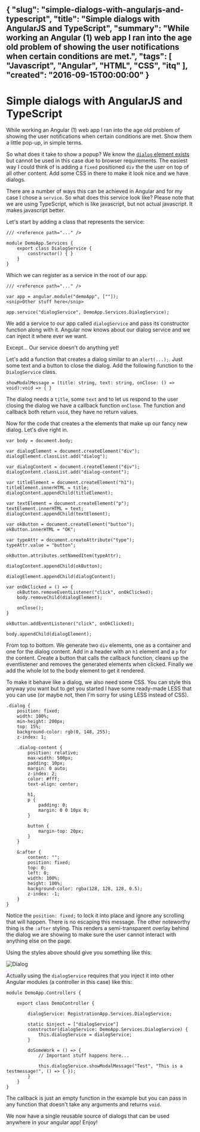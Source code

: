 {
  "slug": "simple-dialogs-with-angularjs-and-typescript",
  "title": "Simple dialogs with AngularJS and TypeScript",
  "summary": "While working an Angular (1) web app I ran into the age old problem of showing the user notifications when certain conditions are met.",
  "tags": [
    "Javascript",
    "Angular",
    "HTML",
    "CSS",
    "itq"
  ],
  "created": "2016-09-15T00:00:00"
}
---
# Simple dialogs with AngularJS and TypeScript

While working an Angular (1) web app I ran into the age old problem of showing the user notifications when certain conditions are met. Show them a little pop-up, in simple terms.

So what does it take to show a popup? We know the [`dialog` element exists](http://harrewijnen.net/the-dialog-element/) but cannot be used in this case due to browser requirements. The easiest way I could think of is adding a `fixed` positioned `div` the the user on top of all other content. Add some CSS in there to make it look nice and we have dialogs.

There are a number of ways this can be achieved in Angular and for my case I chose a `service`. So what does this service look like? Please note that we are using TypeScript, which is like javascript, but not actual javascript. It makes javascript better.

Let's start by adding a class that represents the service:

	/// <reference path="..." />

	module DemoApp.Services {
		export class DialogService {
			constructor() { }
		}
	}

Which we can register as a service in the root of our app.

	/// <reference path="..." />

	var app = angular.module("demoApp", [""]);
	<snip>Other stuff here</snip>

	app.service("dialogService", DemoApp.Services.DialogService);

We add a service to our app called `dialogService` and pass its constructor function along with it. Angular now knows about our dialog service and we can inject it where ever we want.

Except... Our service doesn't do anything yet! 

Let's add a function that creates a dialog similar to an `alert(...);`. Just some text and a button to close the dialog. Add the following function to the `DialogService` class.

	showModalMessage = (title: string, text: string, onClose: () => void):void => { }

The dialog needs a `title`, some `text` and to let us respond to the user closing the dialog we have a callback function `onClose`. The function and callback both return `void`, they have no return values.

Now for the code that creates a the elements that make up our fancy new dialog. Let's dive right in.

	var body = document.body;

	var dialogElement = document.createElement("div");
	dialogElement.classList.add("dialog");

	var dialogContent = document.createElement("div");
	dialogContent.classList.add("dialog-content");

	var titleElement = document.createElement("h1");
	titleElement.innerHTML = title;
	dialogContent.appendChild(titleElement);

	var textElement = document.createElement("p");
	textElement.innerHTML = text;
	dialogContent.appendChild(textElement);

	var okButton = document.createElement("button");
	okButton.innerHTML = "OK";

	var typeAttr = document.createAttribute("type");
	typeAttr.value = "button";

	okButton.attributes.setNamedItem(typeAttr);

	dialogContent.appendChild(okButton);

	dialogElement.appendChild(dialogContent);

	var onOkClicked = () => {
		okButton.removeEventListener("click", onOkClicked);
		body.removeChild(dialogElement);

		onClose();
	}

	okButton.addEventListener("click", onOkClicked);

	body.appendChild(dialogElement);

From top to bottom. We generate two `div` elements, one as a container and one for the dialog content. Add in a header with an `h1` element and a `p` for the content. Create a button that calls the callback function, cleans up the eventlistener and removes the generated elements when clicked. Finally we add the whole lot to the body element to get it rendered.

To make it behave like a dialog, we also need some CSS. You can style this anyway you want but to get you started I have some ready-made LESS that you can use (or maybe not, then I'm sorry for using LESS instead of CSS).

	.dialog {
		position: fixed;
		width: 100%;
		min-height: 200px;
		top: 15%;
		background-color: rgb(0, 148, 255);
		z-index: 1;

		.dialog-content {
			position: relative;
			max-width: 500px;
			padding: 10px;
			margin: 0 auto;
			z-index: 2;
			color: #fff;
			text-align: center;

			h1,
			p {
				padding: 0;
				margin: 0 0 10px 0;
			}

			button {
				margin-top: 20px;
			}
		}

		&:after {
			content: "";
			position: fixed;
			top: 0;
			left: 0;
			width: 100%;
			height: 100%;
			background-color: rgba(128, 128, 128, 0.5);
			z-index: -1;
		}
	}

Notice the `position: fixed;` to lock it into place and ignore any scrolling that will happen. There is no escaping this message. The other noteworthy thing is the `:after` styling. This renders a semi-transparent overlay behind the dialog we are showing to make sure the user cannot interact with anything else on the page.

Using the styles above should give you something like this:

![Dialog](/content/simple-dialogs-with-angularjs-and-typescript/dialog.png)

Actually using the `dialogService` requires that you inject it into other Angular modules (a controller in this case) like this:

	module DemoApp.Controllers {

		export class DemoController {

			dialogService: RegistrationApp.Services.DialogService;

			static $inject = ["dialogService"]
			constructor(dialogService: DemoApp.Services.DialogService) {
				this.dialogService = dialogService;
			}

			doSomeWork = () => {
				// Important stuff happens here...

				this.dialogService.showModalMessage("Test", "This is a testmessage!", () => { });
			}
		}
	}

The callback is just an empty function in the example but you can pass in any function that doesn't take any arguments and returns `void`.

We now have a single reusable source of dialogs that can be used anywhere in your angular app! Enjoy!